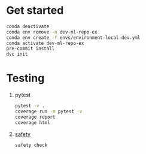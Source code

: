 # Get started
```bash
conda deactivate
conda env remove -n dev-ml-repo-ex
conda env create -f envs/environment-local-dev.yml
conda activate dev-ml-repo-ex
pre-commit install
dvc init
```

# Testing
1. pytest
    ```bash
    pytest -v .
    coverage run -m pytest -v
    coverage report
    coverage html
    ```
2. [safety](https://github.com/pyupio/safety)
    ```bash
    safety check
    ```

